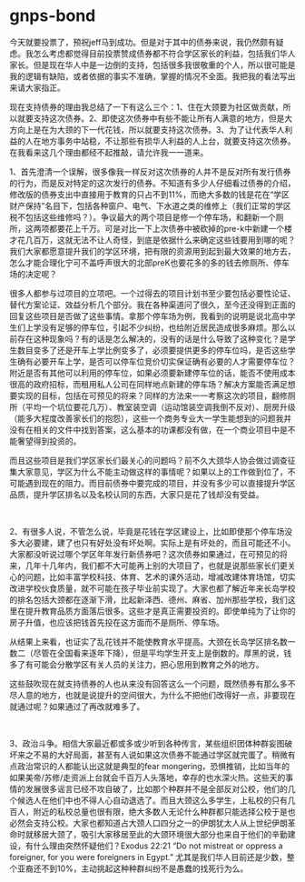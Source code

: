 # gnps-bond

今天就要投票了，预祝jeff马到成功。但是对于其中的债券来说，我仍然颇有疑虑。我怎么考虑都觉得目前投票赞成债券都不符合学区家长的利益，包括我们华人家长。但是现在华人中是一边倒的支持，包括很多我很敬重的个人，所以很可能是我的逻辑有缺陷，或者依据的事实不准确，掌握的情况不全面。我把我的看法写出来请大家指正。
 

现在支持债券的理由我总结了一下有这么三个：1、住在大颈要为社区做贡献，所以就要支持这次债券。2、即使这次债券中有些不能让所有人满意的地方，但是大方向上是在为大颈的下一代花钱，所以就要支持这次债券。3、为了让代表华人利益的人在地方事务中站稳，不让那些有损华人利益的人上台，就要支持这次债券。在我看来这几个理由都经不起推敲，请允许我一一道来。
 

1、首先澄清一个误解，很多像我一样反对这次债券的人并不是反对所有发行债券的行为，而是反对特定的这次发行的债券。不知道有多少人仔细看过债券的介绍，修改版的债券支出中直接用于教育的只占不到11%，而绝大多数的钱是花在“学区财产保持”名目下，包括各种窗户、电气、下水道之类的维修上（我们正常的学区税不包括这些维修吗？）。争议最大的两个项目是修一个停车场，和翻新一个厕所，这两项都要花上千万。可是对比一下上次债券中被砍掉的pre-k中新建一个楼才花几百万，这就无法不让人奇怪，到底是依据什么来确定这些钱要用到哪的呢？我们大家都愿意提升我们的学区环境，把有限的资源用到起到最大效果的地方去，怎么才能合理化宁可不盖呼声很大的北部preK也要花多的多的钱去修厕所、停车场的决定呢？

很多人都参与过项目的立项吧。一个过得去的项目计划书至少要包括必要性论证、替代方案论证、效益分析几个部分。我在各种渠道问了很久，至今还没得到正面的回复这些项目是否做了这些事情。拿那个停车场为例，我看到的说明是说北高中学生们上学没有足够的停车位，引起不少纠纷，也给附近居民造成很多麻烦。那么以前存在这种现象吗？有的话是怎么解决的，没有的话是什么导致了这种变化？是学生数目变多了还是开车上学比例变多了，必须要提供更多的停车位吗，是否这些学生确有必要开车上学，是否可以停车位竞价切实保证确有必要的人才需要停车位？附近是否有其他可以利用的停车位，如果必须要新建停车位的话，能否不使用成本很高的政府招标，而租用私人公司在同样地点新建的停车场？解决方案能否满足想要实现的目标，包括在可预见的将来？同样的方法来一一考察这次的项目，翻修厕所（平均一个坑位要花几万）、教室装空调（运动馆装空调我倒不反对）、厨房升级（能多大程度改善家长们的抱怨），这些一个商务专业大一学生能想到的问题我并没有在相关的文件中找到答案，这么基本的功课都没有做，在一个商业项目中是不能奢望得到投资的。

而且这些项目是我们学区家长们最关心的问题吗？前不久大颈华人协会做过调查征集大家意见，学区为什么不能主动做这样的事情呢？如果以上的工作做到位了，不可能遇到现在的阻力。而目前债券中要完成的项目，并没有多少可以直接提升学区品质，提升学区排名以及名校认同的东西，大家只是花了钱却没有受益。

 

2、有很多人说，不管怎么说，毕竟是花钱在学区建设上，比如即使那个停车场没多大必要建，建了也只有好处没有坏处啊。实际上是有坏处的，而且可能还不小。大家都没听说过哪个学区年年发行新债券吧？这次债券如果通过，在可预见的将来，几年十几年内，我们都不大可能再上别的大项目了，也就是说那些家长们更关心的问题，比如丰富学校科技、体育、艺术的课外活动，增减改建体育场馆，切实改进学校伙食质量，就不可能在孩子毕业前实现了。大家也都了解近年来长岛学校的排名包括大颈都在逐渐下滑，比起新泽西、德州、麻省、加州那些学校，我们这里在提升教育品质方面落后很多。这些才是真正需要投资的。即使单纯为了让你的房子升值，也应该把钱首先投在这方面而不是厕所、停车场。

从结果上来看，也证实了乱花钱并不能使教育水平提高。大颈在长岛学区排名数一数二（尽管在全国看来逐年下降），但是平均学生开支上是倒数的。厚黑的说，钱多了有可能会分散学区有关人员的关注力，把心思用到教育之外的地方。

这些鼓吹现在就支持债券的人也从来没有回答这么一个问题，既然债券有那么多不尽人意的地方，也就是说提升的空间很大，为什么不把他们改得好一点，非要现在就通过呢？如果通过了再改就难多了。

 

3、政治斗争。相信大家最近都或多或少听到各种传言，某些组织团体种群妄图破坏来之不易的大好局面，甚至有人说如果这次债券不能通过学区就完蛋了。稍微有点政治常识的人都能认出这就是典型的fear mongering，恐惧推销，比如当年的如果美帝/苏修/走资派上台就会千百万人头落地，幸存的也水深火热。这些天的事情的发展很多谣言已经不攻自破了，比如那个种群并不是全部反对公校，他们的几个候选人在他们中也不得人心自动退选了。而且大颈这么多学生，上私校的只有几百人，附近的私校总量也很有限，绝大多数人无论什么种群都只能选择公校于是也必然会支持公校。大家也都知道占大颈人口四分之一的伊朗犹太人从上世纪伊朗革命时就移居大颈了，吸引大家移居至此的大颈环境很大部分也来自于他们的辛勤建设，有什么理由突然怀疑他们？Exodus 22:21 “Do not mistreat or oppress a foreigner, for you were
foreigners in Egypt.” 尤其是我们华人目前还是少数，整个亚裔还不到10%，主动挑起这种种群纠纷不是愚蠢的找死行为么。

 

